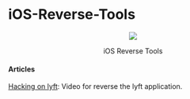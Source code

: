 # iOS-Reverse-Tools

<p align="center">
  <img src="http://ocef2grmj.bkt.clouddn.com/Reverse-tools.png" />
</p>

<p align="center">  iOS Reverse Tools</p>

#### Articles

[Hacking on lyft](https://realm.io/cn/news/conrad-kramer-reverse-engineering-ios-apps-lyft/): Video for reverse the lyft application.